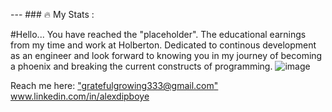 --- ### :fire: My Stats : 

#Hello... You have reached the "placeholder". The educational earnings from my time and work at Holberton. Dedicated to continous development as an engineer and look forward to knowing you in my journey of becoming a phoenix and breaking the current constructs of programming.
![image](https://github.com/Tribeoftech/Tribeoftech/assets/113186733/7a7859e4-309f-4d6c-9790-e526d6434992)

Reach me here: ["gratefulgrowing333@gmail.com"](url)
               www.linkedin.com/in/alexdipboye



